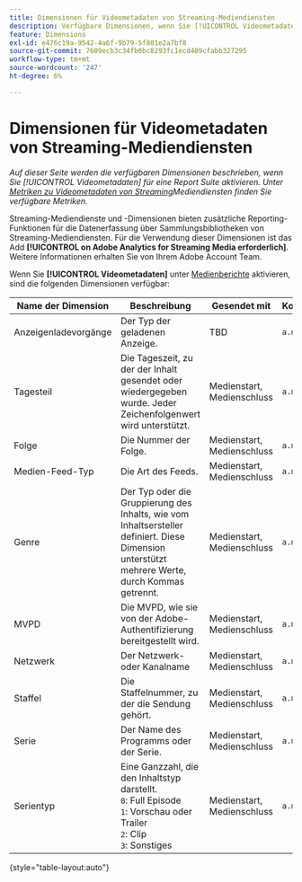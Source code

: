 ```yaml
---
title: Dimensionen für Videometadaten von Streaming-Mediendiensten
description: Verfügbare Dimensionen, wenn Sie [!UICONTROL Videometadaten] für eine Report Suite aktivieren.
feature: Dimensions
exl-id: e476c19a-9542-4a6f-9b79-5f801e2a7bf8
source-git-commit: 7609ecb3c34fb0bc8293fc1ecd409cfabb327295
workflow-type: tm+mt
source-wordcount: '247'
ht-degree: 6%

---
```


# Dimensionen für Videometadaten von Streaming-Mediendiensten

*Auf dieser Seite werden die verfügbaren Dimensionen beschrieben, wenn Sie [!UICONTROL Videometadaten] für eine Report Suite aktivieren. Unter [Metriken zu Videometadaten von Streaming](../metrics/sm-video-metadata.md)Mediendiensten finden Sie verfügbare Metriken.*

Streaming-Mediendienste und -Dimensionen bieten zusätzliche Reporting-Funktionen für die Datenerfassung über Sammlungsbibliotheken von Streaming-Mediendiensten. Für die Verwendung dieser Dimensionen ist das Add **[!UICONTROL on Adobe Analytics for Streaming Media erforderlich]**. Weitere Informationen erhalten Sie von Ihrem Adobe Account Team.

Wenn Sie **[!UICONTROL Videometadaten]** unter [Medienberichte](/help/admin/admin/c-manage-report-suites/c-edit-report-suites/media-management.md) aktivieren, sind die folgenden Dimensionen verfügbar:

| Name der Dimension | Beschreibung | Gesendet mit | Kontextdatenvariable |
| --- | --- | --- | --- |
| Anzeigenladevorgänge | Der Typ der geladenen Anzeige. | TBD | `a.media.adLoad` |
| Tagesteil | Die Tageszeit, zu der der Inhalt gesendet oder wiedergegeben wurde. Jeder Zeichenfolgenwert wird unterstützt. | Medienstart, Medienschluss | `a.media.dayPart` |
| Folge | Die Nummer der Folge. | Medienstart, Medienschluss | `a.media.episode` |
| Medien-Feed-Typ | Die Art des Feeds. | Medienstart, Medienschluss | `a.media.feed` |
| Genre | Der Typ oder die Gruppierung des Inhalts, wie vom Inhaltsersteller definiert. Diese Dimension unterstützt mehrere Werte, durch Kommas getrennt. | Medienstart, Medienschluss | `a.media.genre` |
| MVPD | Die MVPD, wie sie von der Adobe-Authentifizierung bereitgestellt wird. | Medienstart, Medienschluss | `a.media.pass.mvpd` |
| Netzwerk | Der Netzwerk- oder Kanalname | Medienstart, Medienschluss | `a.media.network` |
| Staffel | Die Staffelnummer, zu der die Sendung gehört. | Medienstart, Medienschluss | `a.media.season` |
| Serie | Der Name des Programms oder der Serie. | Medienstart, Medienschluss | `a.media.show` |
| Serientyp | Eine Ganzzahl, die den Inhaltstyp darstellt.<br>`0`: Full Episode<br>`1`: Vorschau oder Trailer<br>`2`: Clip<br>`3`: Sonstiges | Medienstart, Medienschluss | `a.media.type` |

{style="table-layout:auto"}
